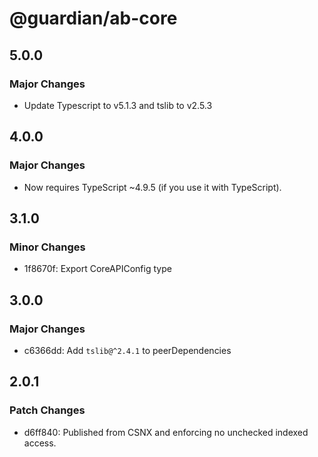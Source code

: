 # @guardian/ab-core

## 5.0.0

### Major Changes

- Update Typescript to v5.1.3 and tslib to v2.5.3

## 4.0.0

### Major Changes

- Now requires TypeScript ~4.9.5 (if you use it with TypeScript).

## 3.1.0

### Minor Changes

- 1f8670f: Export CoreAPIConfig type

## 3.0.0

### Major Changes

- c6366dd: Add `tslib@^2.4.1` to peerDependencies

## 2.0.1

### Patch Changes

- d6ff840: Published from CSNX and enforcing no unchecked indexed access.
